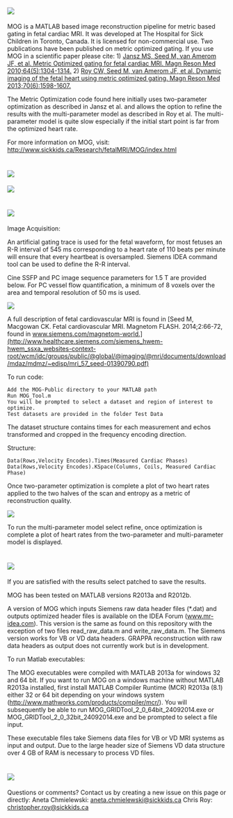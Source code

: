![](http://i.imgur.com/aJv2BDL.jpg)
====
MOG is a MATLAB based image reconstruction pipeline for metric based gating in fetal cardiac MRI. It was developed at The Hospital for Sick Children in Toronto, Canada. It is licensed for non-commercial use. Two publications have been published on metric optimized gating. If you use MOG in a scientific paper please cite:  1) [Jansz MS, Seed M, van Amerom JF, et al. Metric Optimized gating for fetal cardiac MRI. Magn Reson Med 2010;64(5):1304-1314.](http://onlinelibrary.wiley.com/doi/10.1002/mrm.22542/abstract;jsessionid=85B077FC76AB3F7A796D422002BB9CC6.f02t01?deniedAccessCustomisedMessage=&userIsAuthenticated=false)  2) [Roy CW, Seed M, van Amerom JF, et al. Dynamic imaging of the fetal heart using metric optimized gating. Magn Reson Med 2013;70(6):1598-1607.](http://onlinelibrary.wiley.com/doi/10.1002/mrm.24614/abstract?deniedAccessCustomisedMessage=&userIsAuthenticated=false)

The Metric Optimization code found here initially uses two-parameter optimization as described in Jansz et al. and allows the option to refine the results with the multi-parameter model as described in Roy et al. The multi-parameter model is quite slow especially if the initial start point is far from the optimized heart rate.

For more information on MOG, visit: http://www.sickkids.ca/Research/fetalMRI/MOG/index.html

![](http://i.imgur.com/vuQlqi1.jpg)
====
![](http://i.imgur.com/t3lRDA5.png)

![](http://i.imgur.com/erSgEDP.jpg)
====
Image Acquisition:

An artificial gating trace is used for the fetal waveform, for most fetuses an R-R interval of 545 ms corresponding to a heart rate of 110 beats per minute will ensure that every heartbeat is oversampled. Siemens IDEA command tool can be used to define the R-R interval. 

Cine SSFP and PC image sequence parameters for 1.5 T are provided below. For PC vessel flow quantification, a minimum of 8 voxels over the area and temporal resolution of 50 ms is used.

![](http://i.imgur.com/xjx9KZA.png)

A full description of fetal cardiovascular MRI is found in [Seed M, Macgowan CK. Fetal cardiovascular MRI. Magnetom FLASH. 2014;2:66-72, found in www.siemens.com/magnetom-world.](http://www.healthcare.siemens.com/siemens_hwem-hwem_ssxa_websites-context-root/wcm/idc/groups/public/@global/@imaging/@mri/documents/download/mdaz/mdmz/~edisp/mri_57_seed-01390790.pdf)

To run code: 
    
    Add the MOG-Public directory to your MATLAB path
    Run MOG_Tool.m  
    You will be prompted to select a dataset and region of interest to optimize.
    Test datasets are provided in the folder Test Data


The dataset structure contains times for each measurement and echos transformed and cropped in the frequency encoding direction.

Structure:

    Data(Rows,Velocity Encodes).Times(Measured Cardiac Phases)
    Data(Rows,Velocity Encodes).KSpace(Columns, Coils, Measured Cardiac Phase)

Once two-parameter optimization is complete a plot of two heart rates applied to the two halves of the scan and entropy as a metric of reconstruction quality.  

![](http://i.imgur.com/uCQb0Iz.jpg)

To run the multi-parameter model select refine, once optimization is complete a plot of heart rates from the two-parameter and multi-parameter model is displayed. 

![](http://i.imgur.com/x8IbOBB.jpg)
===

If you are satisfied with the results select patched to save the results.

MOG has been tested on MATLAB versions R2013a and R2012b.

A version of MOG which inputs Siemens raw data header files (*.dat) and outputs optimized header files is available on the IDEA Forum (www.mr-idea.com). This version is the same as found on this repository with the exception of two files read_raw_data.m and write_raw_data.m. The Siemens version works for VB or VD data headers. GRAPPA reconstruction with raw data headers as output does not currently work but is in development. 

To run Matlab executables: 

The MOG executables were compiled with MATLAB 2013a for windows 32 and 64 bit. If you want to run MOG on a windows machine without MATLAB R2013a installed, first install MATLAB Compiler Runtime (MCR) R2013a (8.1) either 32 or 64 bit depending on your windows system (http://www.mathworks.com/products/compiler/mcr/). You will subsequently be able to run MOG_GRIDTool_2_0_64bit_24092014.exe or MOG_GRIDTool_2_0_32bit_24092014.exe and be prompted to select a file input.  

These executable files take Siemens data files for VB or VD MRI systems as input and output. Due to the large header size of Siemens VD data structure over 4 GB of RAM is necessary to process VD files.

![](http://i.imgur.com/SmDExh1.jpg)
====
Questions or comments? Contact us by creating a new issue on this page or directly:  Aneta Chmielewski: aneta.chmielewski@sickkids.ca Chris Roy: christopher.roy@sickkids.ca

